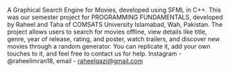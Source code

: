 A Graphical Search Engine for Movies, developed using SFML in C++. This was our semester project for PROGRAMMING FUNDAMENTALS, developed by Raheel and Taha of COMSATS University Islamabad, Wah, Pakistan. The project allows users to search for movies offline, view details like title, genre, year of release, rating, and poster, watch trailers, and discover new movies through a random generator. You can replicate it, add your own touches to it, and feel free to contact us for help. 
Instagram - @raheelimran18, email - raheelqazi@gmail.com
